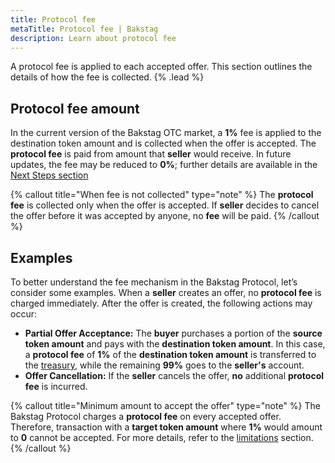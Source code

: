 ```yaml
---
title: Protocol fee
metaTitle: Protocol fee | Bakstag
description: Learn about protocol fee
---
```


A protocol fee is applied to each accepted offer. This section outlines the details of how the fee is collected. {% .lead %}

## Protocol fee amount
In the current version of the Bakstag OTC market, a **1%** fee is applied to the destination token amount and is collected when the offer is accepted. The **protocol fee** is paid from amount that **seller** would receive. In future updates, the fee may be reduced to **0%**; further details are available in the [Next Steps section](/nxext-steps#protocol-fee)

{% callout title="When fee is not collected" type="note" %} 
The **protocol fee** is collected only when the offer is accepted. If **seller** decides to cancel the offer before it was accepted by anyone, no **fee** will be paid.
{% /callout %}

## Examples
To better understand the fee mechanism in the Bakstag Protocol, let’s consider some examples. When a **seller** creates an offer, no **protocol fee** is charged immediately. After the offer is created, the following actions may occur:
- **Partial Offer Acceptance:** The **buyer** purchases a portion of the **source token amount** and pays with the **destination token amount**. In this case, a **protocol fee** of **1%** of the **destination token amount** is transferred to the [treasury](/accept-offer#treasury), while the remaining **99%** goes to the **seller's** account.
- **Offer Cancellation:**  If the **seller** cancels the offer, **no** additional **protocol fee** is incurred.

{% callout title="Minimum amount to accept the offer" type="note" %}
The Bakstag Protocol charges a **protocol fee** on every accepted offer. Therefore, transaction with a **target token amount** where **1%** would amount to **0** cannot be accepted. For more details, refer to the [limitations](/limitations) section.
{% /callout %}

